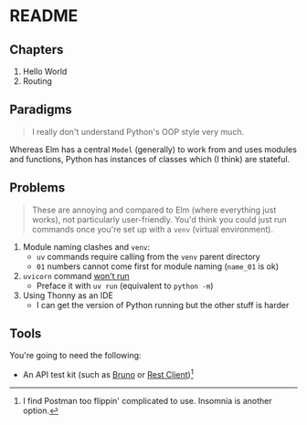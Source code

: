 # README

## Chapters

1. Hello World
2. Routing


## Paradigms

> I really don't understand Python's OOP style very much.

Whereas Elm has a central `Model` (generally) to work from and uses modules and functions, Python has instances of classes which (I think) are stateful.


## Problems

> These are annoying and compared to Elm (where everything just works), not particularly user-friendly. You'd think you could just run commands once you're set up with a `venv` (virtual environment).

1. Module naming clashes and `venv`:
    - `uv` commands require calling from the `venv` parent directory
    - `01` numbers cannot come first for module naming (`name_01` is ok)
2. `uvicorn` command [won't run](https://stackoverflow.com/a/69322150)
    - Preface it with `uv run` (equivalent to `python -m`)
3. Using Thonny as an IDE
    - I can get the version of Python running but the other stuff is harder


## Tools

You're going to need the following:

- An API test kit (such as [Bruno](https://www.usebruno.com/) or [Rest Client](https://marketplace.visualstudio.com/items?itemName=humao.rest-client))[^1]


[^1]: I find Postman too flippin' complicated to use. Insomnia is another option.

